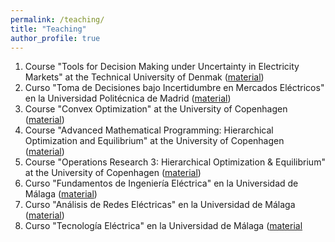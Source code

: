 ```yaml
---
permalink: /teaching/
title: "Teaching"
author_profile: true
---
```


1. Course "Tools for Decision Making under Uncertainty in Electricity Markets" at the Technical University of Denmak ([material](https://github.com/salvapineda/website/blob/main/Teaching%20Material/DecisionMaking.7z))
1. Curso "Toma de Decisiones bajo Incertidumbre en Mercados Eléctricos" en la Universidad Politécnica de Madrid ([material](https://github.com/salvapineda/website/blob/main/Teaching%20Material/TomaDecisiones.7z))
1. Course "Convex Optimization" at the University of Copenhagen ([material](https://github.com/salvapineda/website/blob/main/Teaching%20Material/ConvexOptimization.7z))
1. Course "Advanced Mathematical Programming: Hierarchical Optimization and Equilibrium" at the University of Copenhagen ([material](https://github.com/salvapineda/website/blob/main/Teaching%20Material/AdvancedMathematicalProgramming.7z))
1. Course "Operations Research 3: Hierarchical Optimization & Equilibrium" at the University of Copenhagen ([material](https://github.com/salvapineda/website/blob/main/Teaching%20Material/OperationsResearch3.7z))
1. Curso "Fundamentos de Ingeniería Eléctrica" en la Universidad de Málaga ([material](https://github.com/salvapineda/website/blob/main/Teaching%20Material/FundamentosIngenieriaElectrica.7z))
1. Curso "Análisis de Redes Eléctricas" en la Universidad de Málaga ([material](https://github.com/salvapineda/website/blob/main/Teaching%20Material/AnalisisRedesElectricas.7z))
1. Curso "Tecnología Eléctrica" en la Universidad de Málaga ([material](https://github.com/salvapineda/website/blob/main/Teaching%20Material/TecnologiaElectrica.7z)
